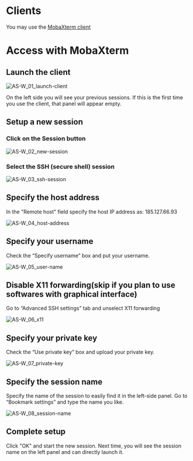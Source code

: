 # Clients

You may use the [MobaXterm client](https://mobaxterm.mobatek.net/download.html)

# Access with MobaXterm

## Launch the client


![AS-W_01_launch-client](https://user-images.githubusercontent.com/7588977/115360777-017ae480-a1d1-11eb-8f95-8c1eb577b371.png)

On the left side you will see your previous sessions. If this is the first time you use the client, that panel will appear empty. 

##  Setup a new session
### Click on the Session button

![AS-W_02_new-session](https://user-images.githubusercontent.com/7588977/115360976-30915600-a1d1-11eb-8a94-e2897fbb3c36.png)

### Select the SSH (secure shell) session

![AS-W_03_ssh-session](https://user-images.githubusercontent.com/7588977/115361079-4737ad00-a1d1-11eb-8650-78c56484f0f1.png)

## Specify the host address

In the "Remote host" field specify the host IP address as: 185.127.66.93

![AS-W_04_host-address](https://user-images.githubusercontent.com/7588977/115361186-62a2b800-a1d1-11eb-844b-912aa3d8def4.png)

## Specify your username

Check the “Specify username” box and put your username.

![AS-W_05_user-name](https://user-images.githubusercontent.com/7588977/115361232-6f271080-a1d1-11eb-892b-62192cd51a41.png)

## Disable X11 forwarding(skip if you plan to use softwares with graphical interface)
Go to “Advanced SSH settings” tab and unselect X11 forwarding

![AS-W_06_x11](https://user-images.githubusercontent.com/7588977/115361295-8108b380-a1d1-11eb-9643-ff42404cea7d.png)

## Specify your private key
Check the “Use private key” box and upload your private key.

![AS-W_07_private-key](https://user-images.githubusercontent.com/7588977/115361367-91209300-a1d1-11eb-8619-610b8433855f.png)

## Specify the session name
Specify the name of the session to easily find it in the left-side panel. Go to “Bookmark settings” and type the name you like.

![AS-W_08_session-name](https://user-images.githubusercontent.com/7588977/115361425-a09fdc00-a1d1-11eb-9dfd-2901128e5278.png)

## Complete setup

Click "OK" and start the new session. Next time, you will see the session name on the left panel and can directly launch it.

